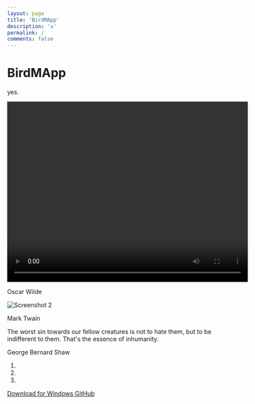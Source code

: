 ```yaml
---
layout: page
title: 'BirdMApp'
description: 'x'
permalink: /
comments: false
---
```


<div class="app-container">
  <h1 class="app-title">BirdMApp</h1>
  <p class="app-description">yes.</p>
</div>
    
<div class="carousel">
  <div class="carousel-inner">
    <div class="item active">
      <div class="carousel-container">
        <div class="screenshot">
            <video width="560" height="420" controls="controls">
            <source src="https://i.gifer.com/5Tz.mp4" type="video/webm">
            </video>
        <p class="author">Oscar Wilde</p>
        </div>
      </div>
    </div>
    <div class="item">
      <div class="carousel-container">
        <div class="screenshot">
                <img src="https://cdn.wccftech.com/wp-content/uploads/2019/11/diablo-4-screenshots-13-1030x644.jpg" alt="Screenshot 2">
        <p class="author">Mark Twain</p>
        </div>
      </div>
    </div>
    <div class="item">
      <div class="carousel-container">
        <div class="screenshot">
          The worst sin towards our fellow creatures is not to hate them, but to be indifferent to them. That's the essence of inhumanity.
        <p class="author">George Bernard Shaw</p>
        </div>
      </div>
    </div>
  </div>
  <a class="carousel-control left">
    <span class="arrow left"></span>
  </a>
  <a class="carousel-control right">
    <span class="arrow right"></span>
  </a>
  <ol class="carousel-indicators">
    <li class="active"></li>
    <li></li>
    <li></li>
  </ol>
</div>

<div><div class="button-container app-container">
  <a href="#" class="download-button">
    <i class="icon fa-brands fa-windows"></i> Download for Windows
  </a>
  <a href="#" class="github-button">
    <i class="icon fa-brands fa-github"></i> GitHub
  </a>
</div>
</div>
